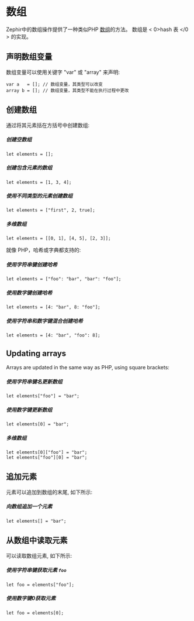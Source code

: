 # 数组

Zephir中的数组操作提供了一种类似PHP [数组](http://www.php.net/manual/en/language.types.array.php)的方法。 数组是 < 0>hash 表 </0 > 的实现。

<a name='declaring-array-variables'></a>

## 声明数组变量

数组变量可以使用关键字 "var" 或 "array" 来声明:

    var a   = []; // 数组变量，其类型可以改变
    array b = []; // 数组变量，其类型不能在执行过程中更改
    

<a name='creating-arrays'></a>

## 创建数组

通过将其元素括在方括号中创建数组:

##### 创建空数组

    let elements = [];
    

##### 创建包含元素的数组

    let elements = [1, 3, 4];
    

##### 使用不同类型的元素创建数组

    let elements = ["first", 2, true];
    

##### 多维数组

    let elements = [[0, 1], [4, 5], [2, 3]];
    

就像 PHP，哈希或字典都支持的:

##### 使用字符串键创建哈希

    let elements = ["foo": "bar", "bar": "foo"];
    

##### 使用数字键创建哈希

    let elements = [4: "bar", 8: "foo"];
    

##### 使用字符串和数字键混合创建哈希

    let elements = [4: "bar", "foo": 8];
    

<a name='updating-arrays'></a>

## Updating arrays

Arrays are updated in the same way as PHP, using square brackets:

##### 使用字符串键名更新数组

    let elements["foo"] = "bar";
    

##### 使用数字键更新数组

    let elements[0] = "bar";
    

##### 多维数组

    let elements[0]["foo"] = "bar";
    let elements["foo"][0] = "bar";
    

<a name='appending-elements'></a>

## 追加元素

元素可以追加到数组的末尾, 如下所示:

##### 向数组追加一个元素

    let elements[] = "bar";
    

<a name='reading-elements-from-arrays'></a>

## 从数组中读取元素

可以读取数组元素, 如下所示:

##### 使用字符串键获取元素 `foo`

    let foo = elements["foo"];
    

##### 使用数字键0获取元素

    let foo = elements[0];